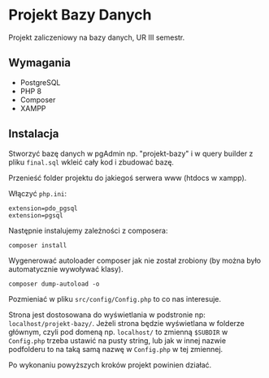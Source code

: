 # Projekt Bazy Danych

Projekt zaliczeniowy na bazy danych, UR III semestr.

## Wymagania

- PostgreSQL
- PHP 8
- Composer
- XAMPP

## Instalacja

Stworzyć bazę danych w pgAdmin np. "projekt-bazy" i w query builder z pliku `final.sql` wkleić cały kod i zbudować bazę.

Przenieść folder projektu do jakiegoś serwera www (htdocs w xampp).

Włączyć `php.ini`:

```
extension=pdo_pgsql
extension=pgsql
```

Następnie instalujemy zależności z composera:

```
composer install
```

Wygenerować autoloader composer jak nie został zrobiony (by można było automatycznie wywoływać klasy).

```
composer dump-autoload -o
```

Pozmieniać w pliku `src/config/Config.php` to co nas interesuje.

Strona jest dostosowana do wyświetlania w podstronie np: `localhost/projekt-bazy/`. Jeżeli strona będzie wyświetlana w folderze głównym, czyli pod domeną np. `localhost/` to zmienną `$SUBDIR` w `Config.php` trzeba ustawić na pusty string, lub jak w innej nazwie podfolderu to na taką samą nazwę w `Config.php` w tej zmiennej.

Po wykonaniu powyższych kroków projekt powinien działać.
